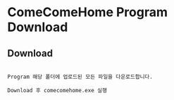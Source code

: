 # ComeComeHome Program Download

## Download
```
  
Program 해당 폴더에 업로드된 모든 파일을 다운로드합니다.

Download 후 comecomehome.exe 실행 
  
```
